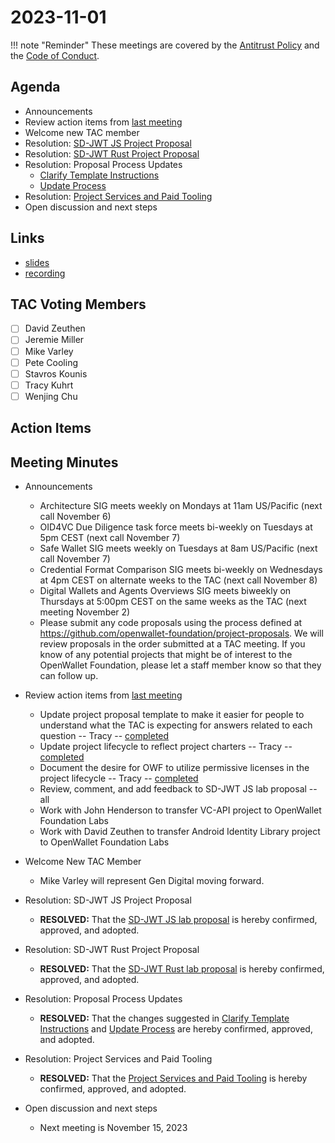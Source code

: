 # 2023-11-01

!!! note "Reminder"
    These meetings are covered by the [Antitrust Policy](../../governance/antitrust.md) and the [Code of Conduct](../../governance/code-of-conduct.md).

## Agenda
- Announcements
- Review action items from [last meeting](https://tac.openwallet.foundation/meetings/2023/2023-10-18/#action-items)
- Welcome new TAC member
- Resolution: [SD-JWT JS Project Proposal](https://github.com/openwallet-foundation/project-proposals/pull/20)
- Resolution: [SD-JWT Rust Project Proposal](https://github.com/openwallet-foundation/project-proposals/pull/23)
- Resolution: Proposal Process Updates
    - [Clarify Template Instructions](https://github.com/openwallet-foundation/project-proposals/pull/22)
    - [Update Process](https://github.com/openwallet-foundation/tac/pull/69)
- Resolution: [Project Services and Paid Tooling](https://github.com/openwallet-foundation/tac/pull/65)
- Open discussion and next steps

## Links
- [slides](https://docs.google.com/presentation/d/1O8Wo0wKi64cz7TBZ8jwcKEMXkOfKW4qix8VgEWBaE1A/edit?usp=sharing)
- [recording]()

## TAC Voting Members

- [ ] David Zeuthen
- [ ] Jeremie Miller
- [ ] Mike Varley
- [ ] Pete Cooling
- [ ] Stavros Kounis
- [ ] Tracy Kuhrt
- [ ] Wenjing Chu

## Action Items

## Meeting Minutes
- Announcements
    - Architecture SIG meets weekly on Mondays at 11am US/Pacific (next call November 6)
    - OID4VC Due Diligence task force meets bi-weekly on Tuesdays at 5pm CEST (next call November 7)
    - Safe Wallet SIG meets weekly on Tuesdays at 8am US/Pacific (next call November 7)
    - Credential Format Comparison SIG meets bi-weekly on Wednesdays at 4pm CEST on alternate weeks to the TAC (next call November 8)
    - Digital Wallets and Agents Overviews SIG meets biweekly on Thursdays at 5:00pm CEST on the same weeks as the TAC (next meeting November 2)
    - Please submit any code proposals using the process defined at https://github.com/openwallet-foundation/project-proposals. We will review proposals in the order submitted at a TAC meeting. If you know of any potential projects that might be of interest to the OpenWallet Foundation, please let a staff member know so that they can follow up.

- Review action items from [last meeting](./2023-10-18.md#action-items)
    - Update project proposal template to make it easier for people to understand what the TAC is expecting for answers related to each question -- Tracy -- [completed](https://github.com/openwallet-foundation/project-proposals/pull/22/files)
    - Update project lifecycle to reflect project charters -- Tracy -- [completed](https://github.com/openwallet-foundation/tac/pull/69/files)
    - Document the desire for OWF to utilize permissive licenses in the project lifecycle -- Tracy -- [completed](https://github.com/openwallet-foundation/tac/pull/69/files)
    - Review, comment, and add feedback to SD-JWT JS lab proposal -- all
    - Work with John Henderson to transfer VC-API project to OpenWallet Foundation Labs
    - Work with David Zeuthen to transfer Android Identity Library project to OpenWallet Foundation Labs

- Welcome New TAC Member
    - Mike Varley will represent Gen Digital moving forward.

- Resolution: SD-JWT JS Project Proposal
    - **RESOLVED:** That the [SD-JWT JS lab proposal](https://github.com/openwallet-foundation/project-proposals/pull/20) is hereby confirmed, approved, and adopted.

- Resolution: SD-JWT Rust Project Proposal
    - **RESOLVED:** That the [SD-JWT Rust lab proposal](https://github.com/openwallet-foundation/project-proposals/pull/23) is hereby confirmed, approved, and adopted.

- Resolution: Proposal Process Updates
    - **RESOLVED:** That the changes suggested in [Clarify Template Instructions](https://github.com/openwallet-foundation/project-proposals/pull/22) and [Update Process](https://github.com/openwallet-foundation/tac/pull/69) are hereby confirmed, approved, and adopted.

- Resolution: Project Services and Paid Tooling
    - **RESOLVED:** That the [Project Services and Paid Tooling](https://github.com/openwallet-foundation/tac/pull/65) is hereby confirmed, approved, and adopted.

- Open discussion and next steps
    - Next meeting is November 15, 2023
